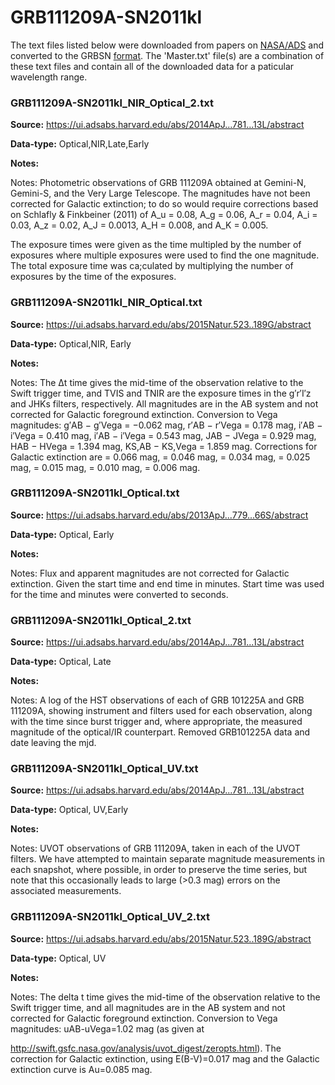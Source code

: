 # GRB111209A-SN2011kl


The text files listed below were downloaded from papers on [NASA/ADS](https://ui.adsabs.harvard.edu) and converted to the GRBSN [format](https://github.com/GabrielF98/GRBSNWebtool/tree/master/Webtool/static/SourceData). The 'Master.txt' file(s) are a combination of these text files and contain all of the downloaded data for a paticular wavelength range.

### GRB111209A-SN2011kl_NIR_Optical_2.txt


**Source:** https://ui.adsabs.harvard.edu/abs/2014ApJ...781...13L/abstract

**Data-type:** Optical,NIR,Late,Early

**Notes:**

Notes: Photometric observations of GRB 111209A obtained at Gemini-N, Gemini-S, and the Very Large Telescope. The magnitudes have not been corrected for Galactic extinction; to do so would require corrections based on Schlafly & Finkbeiner (2011) of A_u = 0.08, A_g = 0.06, A_r = 0.04, A_i = 0.03, A_z = 0.02, A_J = 0.0013, A_H = 0.008, and A_K = 0.005.

The exposure times were given as the time multipled by the number of exposures where multiple exposures were used to find the one magnitude. The total exposure time was ca;culated by multiplying the number of exposures by the time of the exposures.

### GRB111209A-SN2011kl_NIR_Optical.txt


**Source:** https://ui.adsabs.harvard.edu/abs/2015Natur.523..189G/abstract

**Data-type:** Optical,NIR, Early

**Notes:**

Notes: The Δt time gives the mid-time of the observation relative to the Swift trigger time, and TVIS and TNIR are the exposure times in the g′r′I′z and JHKs filters, respectively. All magnitudes are in the AB system and not corrected for Galactic foreground extinction. Conversion to Vega magnitudes: g′AB − g′Vega = −0.062 mag, r′AB − r′Vega = 0.178 mag, i′AB − i′Vega = 0.410 mag, i′AB − i′Vega = 0.543 mag, JAB − JVega = 0.929 mag, HAB − HVega = 1.394 mag, KS,AB − KS,Vega = 1.859 mag. Corrections for Galactic extinction are = 0.066 mag, = 0.046 mag, = 0.034 mag, = 0.025 mag, = 0.015 mag, = 0.010 mag, = 0.006 mag.

### GRB111209A-SN2011kl_Optical.txt


**Source:** https://ui.adsabs.harvard.edu/abs/2013ApJ...779...66S/abstract

**Data-type:** Optical, Early

**Notes:**

Notes: Flux and apparent magnitudes are not corrected for Galactic extinction. Given the start time and end time in minutes. Start time was used for the time and minutes were converted to seconds.

### GRB111209A-SN2011kl_Optical_2.txt


**Source:** https://ui.adsabs.harvard.edu/abs/2014ApJ...781...13L/abstract

**Data-type:** Optical, Late

**Notes:**

Notes: A log of the HST observations of each of GRB 101225A and GRB 111209A, showing instrument and filters used for each observation, along with the time since burst trigger and, where appropriate, the measured magnitude of the optical/IR counterpart. Removed GRB101225A data and date leaving the mjd.

### GRB111209A-SN2011kl_Optical_UV.txt


**Source:** https://ui.adsabs.harvard.edu/abs/2014ApJ...781...13L/abstract

**Data-type:** Optical, UV,Early

**Notes:**

Notes: UVOT observations of GRB 111209A, taken in each of the UVOT filters. We have attempted to maintain separate magnitude measurements in each snapshot, where possible, in order to preserve the time series, but note that this occasionally leads to large (>0.3 mag) errors on the associated measurements.

### GRB111209A-SN2011kl_Optical_UV_2.txt


**Source:** https://ui.adsabs.harvard.edu/abs/2015Natur.523..189G/abstract

**Data-type:** Optical, UV

**Notes:**

Notes: The delta t time gives the mid-time of the observation relative to the Swift trigger time, and all magnitudes are in the AB system and not corrected for Galactic foreground extinction. Conversion to Vega magnitudes: uAB-uVega=1.02 mag (as given at

http://swift.gsfc.nasa.gov/analysis/uvot_digest/zeropts.html). The correction for Galactic extinction, using E(B-V)=0.017 mag and the Galactic extinction curve is Au=0.085 mag.

